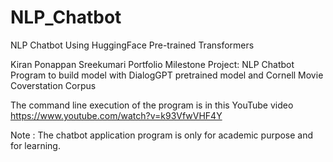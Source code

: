 # NLP_Chatbot
NLP Chatbot Using HuggingFace Pre-trained Transformers


Kiran Ponappan Sreekumari
Portfolio Milestone Project: NLP Chatbot
Program to build model with DialogGPT pretrained model and Cornell Movie Coverstation Corpus

The command line execution of the program is in this YouTube video https://www.youtube.com/watch?v=k93VfwVHF4Y

Note : The chatbot application program is only for academic purpose and for learning.